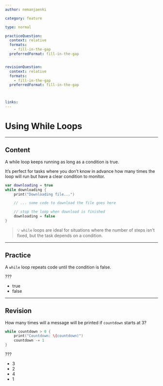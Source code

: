 ```yaml
---
author: nemanjaenki

category: feature

type: normal

practiceQuestion:
  context: relative
  formats:
    - fill-in-the-gap
  preferredFormat: fill-in-the-gap


revisionQuestion:
  context: relative
  formats:
    - fill-in-the-gap
  preferredFormat: fill-in-the-gap



links:
---
```


# Using While Loops

---
## Content

A while loop keeps running as long as a condition is true.

It’s perfect for tasks where you don’t know in advance how many times the loop will run but have a clear condition to monitor.

```swift
var downloading = true
while downloading {
    print("Downloading file...")

    // ... some code to download the file goes here

    // stop the loop when download is finished
    downloading = false
}
```

> 💡 `while` loops are ideal for situations where the number of steps isn’t fixed, but the task depends on a condition.
---
## Practice

A `while` loop repeats code until the condition is false.

???

- true
- false

---
## Revision

How many times will a message will be printed if `countdown` starts at 3?

```swift
while countdown > 0 {
    print("Countdown: \(countdown)")
    countdown -= 1
}
```

???

- 3
- 2
- 4
- 1
